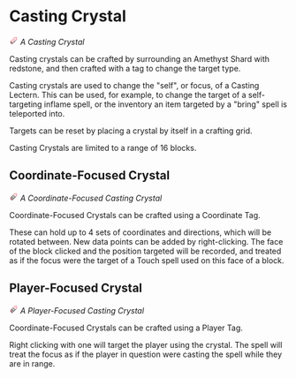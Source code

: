 # Casting Crystal

![Casting Crystal Icon](../../common/src/main/resources/assets/scriptor/textures/item/caster_crystal.png)
*A Casting Crystal*

Casting crystals can be crafted by surrounding an Amethyst Shard with redstone,
and then crafted with a tag to change the target type.

Casting crystals are used to change the "self", or focus, of a Casting Lectern.
This can be used, for example, to change the target of a self-targeting 
inflame spell, or the inventory an item targeted by a "bring" spell is
teleported into.

Targets can be reset by placing a crystal by itself in a crafting grid.

Casting Crystals are limited to a range of 16 blocks.

## Coordinate-Focused Crystal
![Coordinate-Focused Crystal Icon](../../common/src/main/resources/assets/scriptor/textures/item/tagged_caster_crystal.png)
*A Coordinate-Focused Casting Crystal*

Coordinate-Focused Crystals can be crafted using a Coordinate Tag.

These can hold up to 4 sets of coordinates and directions, 
which will be rotated between. 
New data points can be added by right-clicking. The face of the block
clicked and the position targeted will be recorded, and treated as if
the focus were the target of a Touch spell used on this face of a 
block.

## Player-Focused Crystal
![Player-Focused Crystal Icon](../../common/src/main/resources/assets/scriptor/textures/item/tagged_caster_crystal.png)
*A Player-Focused Casting Crystal*

Coordinate-Focused Crystals can be crafted using a Player Tag.

Right clicking with one will target the player using the crystal.
The spell will treat the focus as if the player in question were casting
the spell while they are in range.